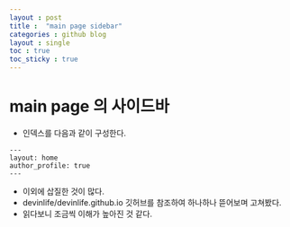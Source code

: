 ```yaml
---
layout : post
title :  "main page sidebar"
categories : github blog
layout : single
toc : true 
toc_sticky : true
---
```


# main page 의 사이드바
- 인덱스를 다음과 같이 구성한다.

```
---
layout: home
author_profile: true
---
```

- 이외에 삽질한 것이 많다.
- devinlife/devinlife.github.io 깃허브를 참조하여 하나하나 뜯어보며 고쳐봤다.
- 읽다보니 조금씩 이해가 높아진 것 같다.

